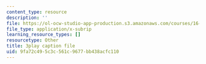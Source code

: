 ```yaml
---
content_type: resource
description: ''
file: https://ol-ocw-studio-app-production.s3.amazonaws.com/courses/16-06-principles-of-automatic-control-fall-2012/9fa72c495c3c561c9677bb438acfc110_OCMbmPx6fYM.vtt
file_type: application/x-subrip
learning_resource_types: []
resourcetype: Other
title: 3play caption file
uid: 9fa72c49-5c3c-561c-9677-bb438acfc110
---
```


